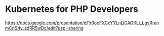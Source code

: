 # Kubernetes for PHP Developers

https://docs.google.com/presentation/d/1r0ocFXCcYYLnLjCAOKLi_LgyRranmCnS4y_zdRR5wDc/edit?usp=sharing
